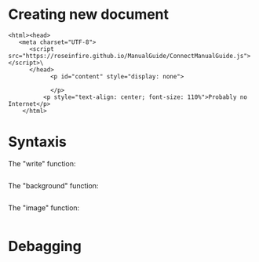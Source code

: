 # Creating new document
```
<html><head>
   <meta charset="UTF-8">
      <script src="https://roseinfire.github.io/ManualGuide/ConnectManualGuide.js"></script>\
      </head>
            <p id="content" style="display: none">
                
            </p>
          <p style="text-align: center; font-size: 110%">Probably no Internet</p>
    </html>
```
# Syntaxis
The "write" function: 
```
```
The "background" function:
```
```
The "image" function:
```
```
# Debagging
